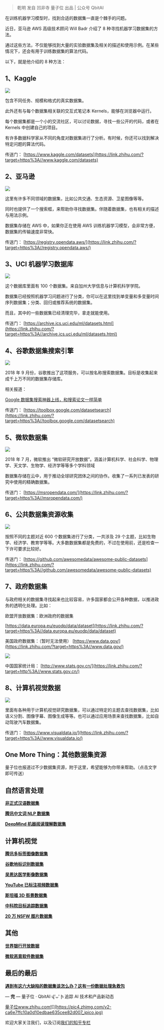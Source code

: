 > 乾明 发自 凹非寺
> 量子位 出品 | 公众号 QbitAI

在训练机器学习模型时，找到合适的数据集一直是个棘手的问题。

近日，亚马逊 AWS 高级技术顾问 Will Badr 介绍了 8 种寻找机器学习数据集的方法。

通过这些方法，不仅能够找到大量的实验数据集及相关的描述和使用示例。在某些情况下，还会有用于训练数据集的算法代码。

以下，就是他介绍的 8 种方法：

## **1、Kaggle**

![](https://pic4.zhimg.com/v2-7d1a48e20151b1daec4f22007640a26f_b.jpg)

包含不同任务、规模和格式的真实数据集。

此外还有与每个数据集相关联的交互式笔记本 Kernels，能够在浏览器中运行。

每个数据集都是一个小的交流社区，可以讨论数据，寻找一些公开的代码，或者在 Kernels 中创建自己的项目。

有许多数据科学家从不同的角度对数据集进行了分析。有时候，你还可以找到解决特定问题的算法代码。

传送门：
[https://www.kaggle.com/datasets](https://link.zhihu.com/?target=https%3A//www.kaggle.com/datasets)

## **2、亚马逊**

![](https://pic1.zhimg.com/v2-6b6562a86e937ce93a316319545b3800_b.jpg)

这里有许多不同领域的数据集，比如公共交通、生态资源、卫星图像等等。

同时也提供了一个搜索框，来帮助你寻找数据集。伴随着数据集，也有相关的描述与用法示例。

数据集存储在 AWS 中，如果你正在使用 AWS 训练机器学习模型，会非常方便，数据集的传输速度非常快。

传送门：
[https://registry.opendata.aws/](https://link.zhihu.com/?target=https%3A//registry.opendata.aws/)

## **3、UCI 机器学习数据库**

![](https://pic1.zhimg.com/v2-9da6ea87bbc7607a200f490558a55a68_b.jpg)

这个数据库里面有 100 个数据集。来自加州大学信息与计算机科学学院。

数据集已经按照机器学习问题进行了分类，你可以在这里找到单变量和多变量时间序列数据集；分类、回归或推荐系统的数据集。

而且，其中的一些数据集已经清理完毕，拿走就能使用。

传送门：
[https://archive.ics.uci.edu/ml/datasets.html](https://link.zhihu.com/?target=https%3A//archive.ics.uci.edu/ml/datasets.html)

## **4、谷歌数据集搜索引擎**

![](https://pic4.zhimg.com/v2-5d36bbb7b8c2cb04b7ab385ebe587a9f_b.jpg)

2018 年 9 月份，谷歌推出了这项服务，可以按名称搜索数据集。目标是收集起来成千上万不同的数据集存储库。

相关报道：

[Google 数据集搜索神器上线，和搜索论文一样简单](https://link.zhihu.com/?target=http%3A//mp.weixin.qq.com/s%3F__biz%3DMzIzNjc1NzUzMw%3D%3D%26mid%3D2247503585%26idx%3D2%26sn%3Ddba9eb6ccf5bb9e929825839218a47e7%26chksm%3De8d07993dfa7f085c056e7cf33108c671237f68f71d5257701a3e0b6db7316b3922659df2b77%26scene%3D21%23wechat_redirect)

传送门：
[https://toolbox.google.com/datasetsearch](https://link.zhihu.com/?target=https%3A//toolbox.google.com/datasetsearch)

## **5、微软数据集**

![](https://pic1.zhimg.com/v2-16af752ace013f78849e9d90ce770f4c_b.jpg)

2018 年 7 月，微软推出 “微软研究开放数据”。涵盖计算机科学、社会科学、物理学、天文学、生物学、经济学等等多个学科领域

数据集存储在云中，用于推动全球研究团体之间的协作。收集了一系列已发表的研究中使用的精确数据集。

传送门：
[https://msropendata.com/](https://link.zhihu.com/?target=https%3A//msropendata.com/)

## **6、公共数据集资源收集**

![](https://pic3.zhimg.com/v2-e3e6284d51fb417ace458d07dbe5f3be_b.jpg)

按照不同的主题对近 600 个数据集进行了分类，一共涉及 29 个主题，比如生物学、经济学、教育学等等。大多数数据集都是免费的，不过在使用前，还是检查一下许可要求比较好。

传送门：
[https://github.com/awesomedata/awesome-public-datasets](https://link.zhihu.com/?target=https%3A//github.com/awesomedata/awesome-public-datasets)

## **7、政府数据集**

与政府相关的数据集寻找起来也比较容易，许多国家都会公开各种数据，以推进政务的透明化处理。比如：

欧盟开放数据集：欧洲政府的数据集

[https://data.europa.eu/euodp/data/dataset](https://link.zhihu.com/?target=https%3A//data.europa.eu/euodp/data/dataset)

美国政府数据集：（暂时无法使用）
[https://www.data.gov/](https://link.zhihu.com/?target=https%3A//www.data.gov/)

![](https://pic4.zhimg.com/v2-d70864f739a6046cebe0acaefe6edfdb_b.jpg)

中国国家统计局：
[http://www.stats.gov.cn/](https://link.zhihu.com/?target=http%3A//www.stats.gov.cn/)

## **8、计算机视觉数据**

![](https://pic2.zhimg.com/v2-5b8a4a9059c42396a4e6063fad9f3b0d_b.jpg)

里面有各种用于计算机视觉研究数据集，可以通过特定的主题去查找数据集，比如语义分割、图像字幕、图像生成等等。也可以通过应用场景来查找数据集，比如自动驾驶汽车数据集。

传送门：
[https://www.visualdata.io/](https://link.zhihu.com/?target=https%3A//www.visualdata.io/)

## **One More Thing：其他数据集资源**

量子位也报道过不少数据集资源，附于这里，希望能够为你带来帮助。（点击文字即可传送）

## **自然语言处理**

**[非正式汉语数据集](https://link.zhihu.com/?target=https%3A//mp.weixin.qq.com/s%3F__biz%3DMzIzNjc1NzUzMw%3D%3D%26mid%3D2247509236%26idx%3D4%26sn%3D398c4fe7771fa2445e94ed8146f5bc5a%26scene%3D21%23wechat_redirect)**

**[腾讯中文词 NLP 数据集](https://link.zhihu.com/?target=https%3A//mp.weixin.qq.com/s%3F__biz%3DMzIzNjc1NzUzMw%3D%3D%26mid%3D2247506252%26idx%3D4%26sn%3D1f883532975737c9df02212fc2ae1ca5%26scene%3D21%23wechat_redirect)**

**[DeepMind 机器阅读理解数据集](https://link.zhihu.com/?target=http%3A//mp.weixin.qq.com/s%3F__biz%3DMzIzNjc1NzUzMw%3D%3D%26mid%3D2247492423%26idx%3D2%26sn%3Dc02f90e09a49c5c41d7aac3472573b94%26chksm%3De8d05435dfa7dd235aeb66aae46bc619f3cb6940d88b5d00b34204c3e38757f48480de2c6f6f%26scene%3D21%23wechat_redirect)**

## **计算机视觉**

**[腾讯多标签图像数据集](https://link.zhihu.com/?target=https%3A//mp.weixin.qq.com/s%3F__biz%3DMzIzNjc1NzUzMw%3D%3D%26mid%3D2247503826%26idx%3D2%26sn%3Dec7131abebe10843f8814defba6bac0b%26scene%3D21%23wechat_redirect)**

**[谷歌地标识别数据集](https://link.zhihu.com/?target=https%3A//mp.weixin.qq.com/s%3F__biz%3DMzIzNjc1NzUzMw%3D%3D%26mid%3D2247495030%26idx%3D5%26sn%3Dd1089a72c58a8e2340d0f3b56a4c7a19%26scene%3D21%23wechat_redirect)**

**[吴恩达医学影像数据集](https://link.zhihu.com/?target=https%3A//mp.weixin.qq.com/s%3F__biz%3DMzIzNjc1NzUzMw%3D%3D%26mid%3D2247493396%26idx%3D4%26sn%3D6526b221833d3065f7a687cfaaa4c97c%26scene%3D21%23wechat_redirect)**

**[YouTube 已标注视频数据集](https://link.zhihu.com/?target=http%3A//mp.weixin.qq.com/s%3F__biz%3DMzIzNjc1NzUzMw%3D%3D%26mid%3D2247484019%26idx%3D2%26sn%3Dcf4e0af682792466e5e086e981ddb471%26chksm%3De8d3b501dfa43c17b9474a8b3a11f07d915aa05beb6205fe35738d3fb21281ac36a8412c23f7%26scene%3D21%23wechat_redirect)**

**[斯坦福 3D 街景数据集](https://link.zhihu.com/?target=https%3A//mp.weixin.qq.com/s%3F__biz%3DMzIzNjc1NzUzMw%3D%3D%26mid%3D2247490076%26idx%3D3%26sn%3Dbe00913874e36dfb0f17c6c19387219e%26scene%3D21%23wechat_redirect)**

**[中科院目标追踪数据集](https://link.zhihu.com/?target=https%3A//mp.weixin.qq.com/s%3F__biz%3DMzIzNjc1NzUzMw%3D%3D%26mid%3D2247511485%26idx%3D2%26sn%3D4fecf0498f4e26a1f7f3d61cc90b87b9%26scene%3D21%23wechat_redirect)**

**[20 万 NSFW 图片数据集](https://link.zhihu.com/?target=https%3A//mp.weixin.qq.com/s%3F__biz%3DMzIzNjc1NzUzMw%3D%3D%26mid%3D2247512582%26idx%3D3%26sn%3D7d7e7f9dd0d9268cbd96d77134bbce46%26scene%3D21%23wechat_redirect)**

## **其他**

**[世界银行开放数据](https://link.zhihu.com/?target=https%3A//mp.weixin.qq.com/s%3F__biz%3DMzIzNjc1NzUzMw%3D%3D%26mid%3D2247502664%26idx%3D5%26sn%3D00508de8ed6e80ee1146d34e65876142%26scene%3D21%23wechat_redirect)**

**[微软恶意软件数据集](https://link.zhihu.com/?target=https%3A//mp.weixin.qq.com/s%3F__biz%3DMzIzNjc1NzUzMw%3D%3D%26mid%3D2247511016%26idx%3D5%26sn%3D7b674688908bd9321a7ca60bcd5522bb%26scene%3D21%23wechat_redirect)**

## **最后的最后**

**[遇到有这六大缺陷的数据集该怎么办？这有一份数据处理急救包](https://link.zhihu.com/?target=https%3A//mp.weixin.qq.com/s%3F__biz%3DMzIzNjc1NzUzMw%3D%3D%26mid%3D2247495707%26idx%3D3%26sn%3D3c3dfd98b227510daebea9eaa3fc393c%26scene%3D21%23wechat_redirect)**

— **完** —
量子位 · QbitAI
վ'ᴗ' ի 追踪 AI 技术和产品新动态

[量子位​www.zhihu.com![](https://pic4.zhimg.com/v2-ca6e7ffc10a0d10edbae635cee82d007_ipico.jpg)
](https://www.zhihu.com/org/liang-zi-wei-48)

欢迎大家关注我们，以及订阅[我们的知乎专栏](https://zhuanlan.zhihu.com/qbitai)
